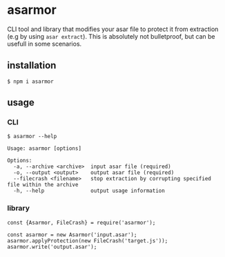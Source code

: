 # asarmor
CLI tool and library that modifies your asar file to protect it from extraction (e.g by using `asar extract`).
This is absolutely not bulletproof, but can be usefull in some scenarios.

## installation
```$ npm i asarmor```

## usage
### CLI
```
$ asarmor --help

Usage: asarmor [options]

Options:
  -a, --archive <archive>  input asar file (required)
  -o, --output <output>    output asar file (required)
  --filecrash <filename>   stop extraction by corrupting specified file within the archive
  -h, --help               output usage information
```
### library
```
const {Asarmor, FileCrash} = require('asarmor');

const asarmor = new Asarmor('input.asar');
asarmor.applyProtection(new FileCrash('target.js'));
asarmor.write('output.asar');
```
